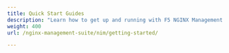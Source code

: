```yaml
---
title: Quick Start Guides
description: "Learn how to get up and running with F5 NGINX Management Suite Instance Manager"
weight: 400
url: /nginx-management-suite/nim/getting-started/

---
```


